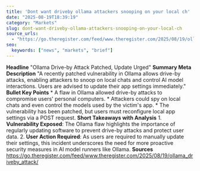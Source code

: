 ```yaml
---
title: 'Dont want driveby ollama attackers snooping on your local ch'
date: "2025-08-19T18:39:19"
category: "Markets"
slug: dont-want-driveby-ollama-attackers-snooping-on-your-local-ch
source_urls:
  - "https://go.theregister.com/feed/www.theregister.com/2025/08/19/ollama_driveby_attack/"
seo:
  keywords: ["news", "markets", "brief"]
---
```

**Headline** "Ollama Drive-by Attack Patched, Update Urged"  **Summary Meta Description** "A recently patched vulnerability in Ollama allows drive-by attacks, enabling attackers to snoop on local chats and control AI model interactions. Users are advised to update their app settings immediately."  **Bullet Key Points**  * A flaw in Ollama allowed drive-by attacks to compromise users' personal computers. * Attackers could spy on local chats and even control the models used by the victim's app. * The vulnerability has been patched, but users must reconfigure local app settings via a POST request.  **Short Takeaways with Analysis**  1. **Vulnerability Exposed**: The Ollama flaw highlights the importance of regularly updating software to prevent drive-by attacks and protect user data. 2. **User Action Required**: As users are required to manually update their settings, this incident underscores the need for more proactive security measures in AI model runners like Ollama.  **Sources** https://go.theregister.com/feed/www.theregister.com/2025/08/19/ollama_driveby_attack/ 
